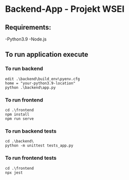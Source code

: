 # Backend-App - Projekt WSEI
## Requirements:
-Python3.9
-Node.js

## To run application execute
### To run backend
```
edit .\backend\build_env\pyenv.cfg
home = "your-python3.9-location"
python .\backend\app.py
```

### To run frontend
```
cd .\frontend
npm install
npm run serve
```

### To run backend tests
```
cd .\backend\
python -m unittest tests_app.py
```

### To run frontend tests
```
cd .\frontend
npx jest
```
